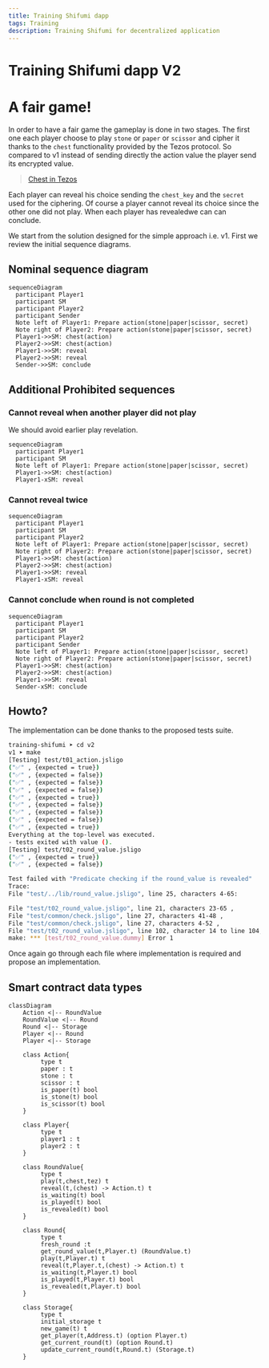 ```yaml
---
title: Training Shifumi dapp
tags: Training
description: Training Shifumi for decentralized application
---
```


Training Shifumi dapp V2
===

# A fair game!

In order to have a fair game the gameplay is done in two stages. The first one each player 
choose to play `stone` or `paper` or `scissor` and cipher it thanks to the `chest` functionality 
provided by the Tezos protocol. So compared to v1 instead of sending directly the action value 
the player send its encrypted value.

> [Chest in Tezos](https://tezos.gitlab.io/alpha/timelock.html)

Each player can reveal his choice sending the `chest_key` and  the `secret` used for the ciphering. 
Of course a player cannot reveal its choice since the other one did not play. When each player has 
revealedwe can can conclude.

We start from the solution designed for the simple approach i.e. v1. First we review the initial sequence diagrams. 

## Nominal sequence diagram

```mermaid
sequenceDiagram
  participant Player1
  participant SM
  participant Player2
  participant Sender
  Note left of Player1: Prepare action(stone|paper|scissor, secret)
  Note right of Player2: Prepare action(stone|paper|scissor, secret)
  Player1->>SM: chest(action)
  Player2->>SM: chest(action)
  Player1->>SM: reveal
  Player2->>SM: reveal
  Sender->>SM: conclude
```

## Additional Prohibited sequences

### Cannot reveal when another player did not play

We should avoid earlier play revelation.

```mermaid
sequenceDiagram
  participant Player1
  participant SM
  Note left of Player1: Prepare action(stone|paper|scissor, secret)
  Player1->>SM: chest(action)
  Player1-xSM: reveal
```

### Cannot reveal twice

```mermaid
sequenceDiagram
  participant Player1
  participant SM
  participant Player2
  Note left of Player1: Prepare action(stone|paper|scissor, secret)
  Note right of Player2: Prepare action(stone|paper|scissor, secret)
  Player1->>SM: chest(action)
  Player2->>SM: chest(action)
  Player1->>SM: reveal
  Player1-xSM: reveal
```

### Cannot conclude when round is not completed

```mermaid
sequenceDiagram
  participant Player1
  participant SM
  participant Player2
  participant Sender
  Note left of Player1: Prepare action(stone|paper|scissor, secret)
  Note right of Player2: Prepare action(stone|paper|scissor, secret)
  Player1->>SM: chest(action)
  Player2->>SM: chest(action)
  Player1->>SM: reveal
  Sender-xSM: conclude
```

## Howto?

The implementation can be done thanks to the proposed tests suite. 

```sh
training-shifumi ➤ cd v2
v1 ➤ make 
[Testing] test/t01_action.jsligo
("✅" , {expected = true})
("✅" , {expected = false})
("✅" , {expected = false})
("✅" , {expected = false})
("✅" , {expected = true})
("✅" , {expected = false})
("✅" , {expected = false})
("✅" , {expected = false})
("✅" , {expected = true})
Everything at the top-level was executed.
- tests exited with value ().
[Testing] test/t02_round_value.jsligo
("✅" , {expected = true})
("✅" , {expected = false})

Test failed with "Predicate checking if the round_value is revealed"
Trace:
File "test/../lib/round_value.jsligo", line 25, characters 4-65:

File "test/t02_round_value.jsligo", line 21, characters 23-65 ,
File "test/common/check.jsligo", line 27, characters 41-48 ,
File "test/common/check.jsligo", line 27, characters 4-52 ,
File "test/t02_round_value.jsligo", line 102, character 14 to line 104, character 3
make: *** [test/t02_round_value.dummy] Error 1
```

Once again go through each file where implementation is required and propose an implementation.

## Smart contract data types

```mermaid
classDiagram
    Action <|-- RoundValue
    RoundValue <|-- Round
    Round <|-- Storage
    Player <|-- Round
    Player <|-- Storage

    class Action{
         type t
         paper : t
         stone : t
         scissor : t
         is_paper(t) bool
         is_stone(t) bool
         is_scissor(t) bool
    }
            
    class Player{
         type t
         player1 : t
         player2 : t
    }

    class RoundValue{
         type t
         play(t,chest,tez) t
         reveal(t,(chest) -> Action.t) t
         is_waiting(t) bool
         is_played(t) bool
         is_revealed(t) bool
    }

    class Round{
         type t
         fresh_round :t
         get_round_value(t,Player.t) (RoundValue.t)
         play(t,Player.t) t
         reveal(t,Player.t,(chest) -> Action.t) t
         is_waiting(t,Player.t) bool
         is_played(t,Player.t) bool
         is_revealed(t,Player.t) bool
    }

    class Storage{
         type t
         initial_storage t
         new_game(t) t
         get_player(t,Address.t) (option Player.t)
         get_current_round(t) (option Round.t)
         update_current_round(t,Round.t) (Storage.t)
    }
```
